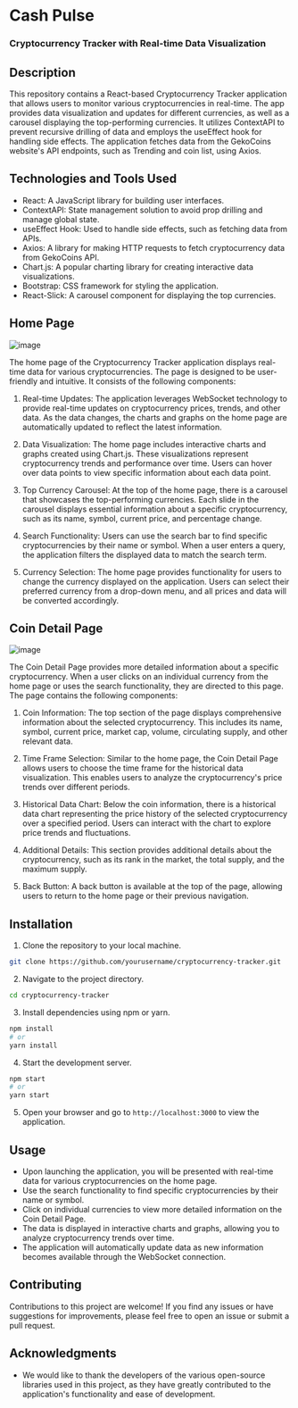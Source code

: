 # <B>Cash Pulse</B>

### Cryptocurrency Tracker with Real-time Data Visualization

## Description

This repository contains a React-based Cryptocurrency Tracker application that allows users to monitor various cryptocurrencies in real-time. The app provides data visualization and updates for different currencies, as well as a carousel displaying the top-performing currencies. It utilizes ContextAPI to prevent recursive drilling of data and employs the useEffect hook for handling side effects. The application fetches data from the GekoCoins website's API endpoints, such as Trending and coin list, using Axios.

## Technologies and Tools Used

- React: A JavaScript library for building user interfaces.
- ContextAPI: State management solution to avoid prop drilling and manage global state.
- useEffect Hook: Used to handle side effects, such as fetching data from APIs.
- Axios: A library for making HTTP requests to fetch cryptocurrency data from GekoCoins API.
- Chart.js: A popular charting library for creating interactive data visualizations.
- Bootstrap: CSS framework for styling the application.
- React-Slick: A carousel component for displaying the top currencies.

## Home Page

![image](https://github.com/shrey9393/cash-pulse/assets/80638949/dc2b0ac2-c1ec-4dff-b4b4-168ead1726d5)

The home page of the Cryptocurrency Tracker application displays real-time data for various cryptocurrencies. The page is designed to be user-friendly and intuitive. It consists of the following components:

1. Real-time Updates: The application leverages WebSocket technology to provide real-time updates on cryptocurrency prices, trends, and other data. As the data changes, the charts and graphs on the home page are automatically updated to reflect the latest information.

2. Data Visualization: The home page includes interactive charts and graphs created using Chart.js. These visualizations represent cryptocurrency trends and performance over time. Users can hover over data points to view specific information about each data point.

3. Top Currency Carousel: At the top of the home page, there is a carousel that showcases the top-performing currencies. Each slide in the carousel displays essential information about a specific cryptocurrency, such as its name, symbol, current price, and percentage change.

4. Search Functionality: Users can use the search bar to find specific cryptocurrencies by their name or symbol. When a user enters a query, the application filters the displayed data to match the search term.
5. Currency Selection: The home page provides functionality for users to change the currency displayed on the application. Users can select their preferred currency from a drop-down menu, and all prices and data will be converted accordingly.

## Coin Detail Page

![image](https://github.com/shrey9393/cash-pulse/assets/80638949/ae53311a-3d13-483b-b27a-ff79510d5f14)

The Coin Detail Page provides more detailed information about a specific cryptocurrency. When a user clicks on an individual currency from the home page or uses the search functionality, they are directed to this page. The page contains the following components:

1. Coin Information: The top section of the page displays comprehensive information about the selected cryptocurrency. This includes its name, symbol, current price, market cap, volume, circulating supply, and other relevant data.

2. Time Frame Selection: Similar to the home page, the Coin Detail Page allows users to choose the time frame for the historical data visualization. This enables users to analyze the cryptocurrency's price trends over different periods.

3. Historical Data Chart: Below the coin information, there is a historical data chart representing the price history of the selected cryptocurrency over a specified period. Users can interact with the chart to explore price trends and fluctuations.

4. Additional Details: This section provides additional details about the cryptocurrency, such as its rank in the market, the total supply, and the maximum supply.

5. Back Button: A back button is available at the top of the page, allowing users to return to the home page or their previous navigation.

## Installation

1. Clone the repository to your local machine.

```bash
git clone https://github.com/yourusername/cryptocurrency-tracker.git
```

2. Navigate to the project directory.

```bash
cd cryptocurrency-tracker
```

3. Install dependencies using npm or yarn.

```bash
npm install
# or
yarn install
```

4. Start the development server.

```bash
npm start
# or
yarn start
```

5. Open your browser and go to `http://localhost:3000` to view the application.

## Usage

- Upon launching the application, you will be presented with real-time data for various cryptocurrencies on the home page.
- Use the search functionality to find specific cryptocurrencies by their name or symbol.
- Click on individual currencies to view more detailed information on the Coin Detail Page.
- The data is displayed in interactive charts and graphs, allowing you to analyze cryptocurrency trends over time.
- The application will automatically update data as new information becomes available through the WebSocket connection.

## Contributing

Contributions to this project are welcome! If you find any issues or have suggestions for improvements, please feel free to open an issue or submit a pull request.

## Acknowledgments

- We would like to thank the developers of the various open-source libraries used in this project, as they have greatly contributed to the application's functionality and ease of development.
